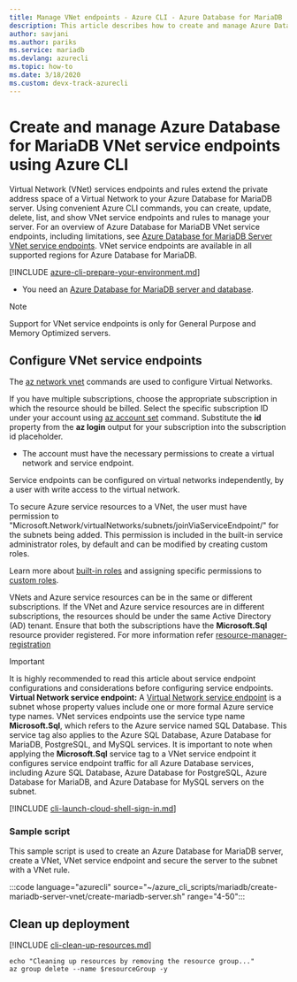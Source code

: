 ```yaml
---
title: Manage VNet endpoints - Azure CLI - Azure Database for MariaDB
description: This article describes how to create and manage Azure Database for MariaDB VNet service endpoints and rules using Azure CLI command line.
author: savjani
ms.author: pariks
ms.service: mariadb
ms.devlang: azurecli
ms.topic: how-to
ms.date: 3/18/2020 
ms.custom: devx-track-azurecli
---
```

# Create and manage Azure Database for MariaDB VNet service endpoints using Azure CLI

Virtual Network (VNet) services endpoints and rules extend the private address space of a Virtual Network to your Azure Database for MariaDB server. Using convenient Azure CLI commands, you can create, update, delete, list, and show VNet service endpoints and rules to manage your server. For an overview of Azure Database for MariaDB VNet service endpoints, including limitations, see [Azure Database for MariaDB Server VNet service endpoints](concepts-data-access-security-vnet.md). VNet service endpoints are available in all supported regions for Azure Database for MariaDB.

[!INCLUDE [azure-cli-prepare-your-environment.md](../../includes/azure-cli-prepare-your-environment.md)]

- You need an [Azure Database for MariaDB server and database](quickstart-create-mariadb-server-database-using-azure-cli.md).

> [!NOTE]
> Support for VNet service endpoints is only for General Purpose and Memory Optimized servers.

## Configure VNet service endpoints

The [az network vnet](/cli/azure/network/vnet) commands are used to configure Virtual Networks.

If you have multiple subscriptions, choose the appropriate subscription in which the resource should be billed. Select the specific subscription ID under your account using [az account set](/cli/azure/account#az_account_set) command. Substitute the **id** property from the **az login** output for your subscription into the subscription id placeholder.

- The account must have the necessary permissions to create a virtual network and service endpoint.

Service endpoints can be configured on virtual networks independently, by a user with write access to the virtual network.

To secure Azure service resources to a VNet, the user must have permission to "Microsoft.Network/virtualNetworks/subnets/joinViaServiceEndpoint/" for the subnets being added. This permission is included in the built-in service administrator roles, by default and can be modified by creating custom roles.

Learn more about [built-in roles](../role-based-access-control/built-in-roles.md) and assigning specific permissions to [custom roles](../role-based-access-control/custom-roles.md).

VNets and Azure service resources can be in the same or different subscriptions. If the VNet and Azure service resources are in different subscriptions, the resources should be under the same Active Directory (AD) tenant. Ensure that both the subscriptions have the **Microsoft.Sql** resource provider registered. For more information refer [resource-manager-registration][resource-manager-portal]

> [!IMPORTANT]
> It is highly recommended to read this article about service endpoint configurations and considerations before configuring service endpoints. **Virtual Network service endpoint:** A [Virtual Network service endpoint](../virtual-network/virtual-network-service-endpoints-overview.md) is a subnet whose property values include one or more formal Azure service type names. VNet services endpoints use the service type name **Microsoft.Sql**, which refers to the Azure service named SQL Database. This service tag also applies to the Azure SQL Database, Azure Database for MariaDB, PostgreSQL, and MySQL services. It is important to note when applying the **Microsoft.Sql** service tag to a VNet service endpoint it configures service endpoint traffic for all Azure Database services, including Azure SQL Database, Azure Database for PostgreSQL, Azure Database for MariaDB, and Azure Database for MySQL servers on the subnet.

[!INCLUDE [cli-launch-cloud-shell-sign-in.md](../../includes/cli-launch-cloud-shell-sign-in.md)]

### Sample script

This sample script is used to create an Azure Database for MariaDB server, create a VNet, VNet service endpoint and secure the server to the subnet with a VNet rule.

:::code language="azurecli" source="~/azure_cli_scripts/mariadb/create-mariadb-server-vnet/create-mariadb-server.sh" range="4-50":::

## Clean up deployment

[!INCLUDE [cli-clean-up-resources.md](../../includes/cli-clean-up-resources.md)]

   ```azurecli
   echo "Cleaning up resources by removing the resource group..."
   az group delete --name $resourceGroup -y

   ```


<!-- Link references, to text, Within this same GitHub repo. -->
[resource-manager-portal]: ../azure-resource-manager/management/resource-providers-and-types.md
